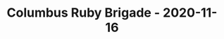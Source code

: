 ---
layout: post
title: Columbus Ruby Brigade - 2020-11-16
datetime: '2020-11-16T18:00:00-05:00'
name: Columbus Ruby Brigade
external_url: https://www.meetup.com/columbusrb/events/vnnxzrybcpbvb/
online_event: true
year_month: 2020-11
---